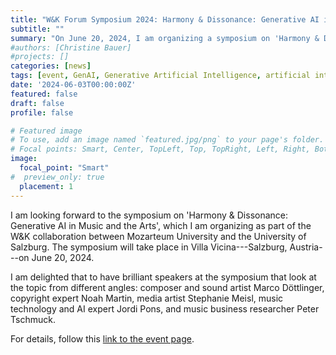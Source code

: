 ```yaml
---
title: "W&K Forum Symposium 2024: Harmony & Dissonance: Generative AI in Music and the Arts"
subtitle: ""
summary: "On June 20, 2024, I am organizing a symposium on 'Harmony & Dissonance: Generative AI in Music and the Arts' as part of the W&K program."
#authors: [Christine Bauer]
#projects: []
categories: [news]
tags: [event, GenAI, Generative Artificial Intelligence, artificial intelligence, AI, music, arts, W&K, communication to the public]
date: '2024-06-03T00:00:00Z'
featured: false
draft: false
profile: false

# Featured image
# To use, add an image named `featured.jpg/png` to your page's folder.
# Focal points: Smart, Center, TopLeft, Top, TopRight, Left, Right, BottomLeft, Bottom, BottomRight.
image:
  focal_point: "Smart"
#  preview_only: true
  placement: 1
---
```


I am looking forward to the symposium on 'Harmony & Dissonance: Generative AI in Music and the Arts', which I am organizing as part of the W&K collaboration between Mozarteum University and the University of Salzburg. The symposium will take place in Villa Vicina---Salzburg, Austria---on June 20, 2024.

I am delighted that to have brilliant speakers at the symposium that look at the topic from different angles:
composer and sound artist Marco Döttlinger, copyright expert Noah Martin, media artist Stephanie Meisl, music technology and AI expert Jordi Pons, and music business researcher Peter Tschmuck.

For details, follow this [link to the event page](/events/genaiart2024/).


